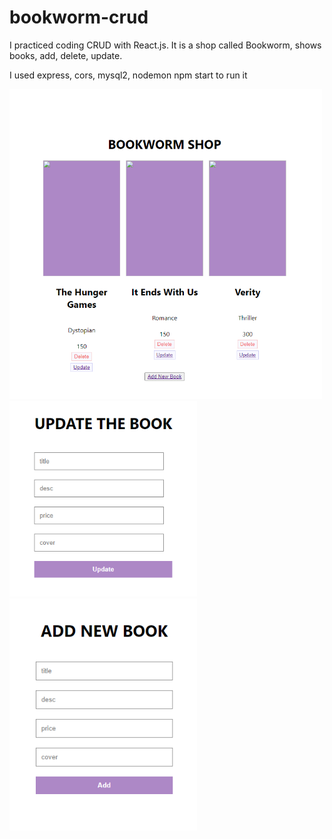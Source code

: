 # bookworm-crud
I practiced coding CRUD with React.js. It is a shop called Bookworm, shows books, add, delete, update.

I used express, cors, mysql2, nodemon
npm start to run it

<img src="ss1.png" alt="ss1" width="500"/>
<img src="ss2.png" alt="ss2" width="300"/>
<img src="ss3.png" alt="ss3" width="300"/>
